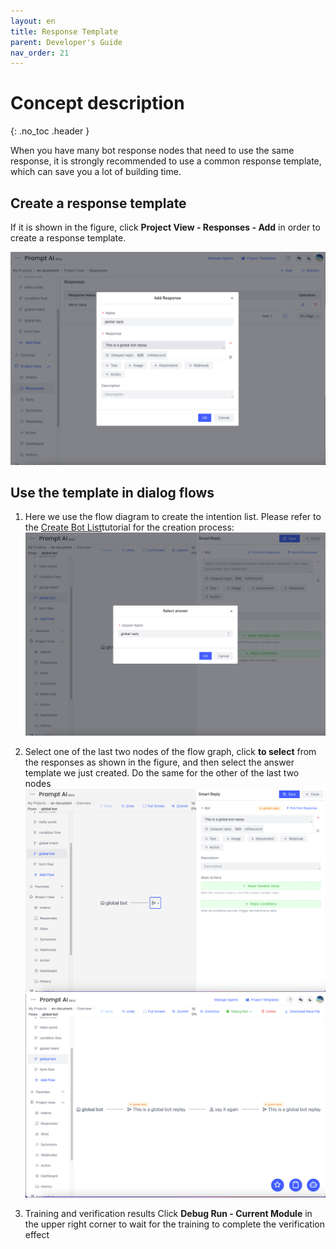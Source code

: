 ```yaml
---
layout: en
title: Response Template
parent: Developer's Guide
nav_order: 21
---
```


# Concept description
{: .no_toc .header }

When you have many bot response nodes that need to use the same response, it is strongly recommended to use a common response template, which can save you a lot of building time.

## Create a response template

If it is shown in the figure, click **Project View - Responses - Add** in order to create a response template.

![11-bot-global](/assets/images/tutorial/template/01-bot-global.png)

## Use the template in dialog flows
1. Here we use the flow diagram to create the intention list. Please refer to the [Create Bot List](/docs/tutorial/node-template/bot-global/)tutorial for the creation process:
   ![05-user-global](/assets/images/tutorial/template/02-bot-global.png)

2. Select one of the last two nodes of the flow graph, click **to select** from the responses as shown in the figure, and then select the answer template we just created. Do the same for the other of the last two nodes
   ![12-bot-global](/assets/images/tutorial/template/03-bot-global.png)
   ![12-bot-global](/assets/images/tutorial/template/04-bot-global.png)

3. Training and verification results
   Click **Debug Run - Current Module** in the upper right corner to wait for the training to complete the verification effect
